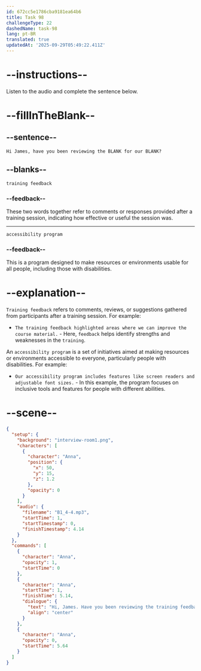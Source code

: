 ```yaml
---
id: 672cc5e1786cba9181ea64b6
title: Task 98
challengeType: 22
dashedName: task-98
lang: pt-BR
translated: true
updatedAt: '2025-09-29T05:49:22.411Z'
---
```


<!-- (Audio) Anna: Hi James, have you been reviewing the training feedback for our accessibility program? -->

# --instructions--

Listen to the audio and complete the sentence below.

# --fillInTheBlank--

## --sentence--

`Hi James, have you been reviewing the BLANK for our BLANK?`

## --blanks--

`training feedback`

### --feedback--

These two words together refer to comments or responses provided after a training session, indicating how effective or useful the session was.

---

`accessibility program`

### --feedback--

This is a program designed to make resources or environments usable for all people, including those with disabilities.

# --explanation--

`Training feedback` refers to comments, reviews, or suggestions gathered from participants after a training session. For example:

- `The training feedback highlighted areas where we can improve the course material.` - Here, `feedback` helps identify strengths and weaknesses in the `training`.

An `accessibility program` is a set of initiatives aimed at making resources or environments accessible to everyone, particularly people with disabilities. For example:

- `Our accessibility program includes features like screen readers and adjustable font sizes.` - In this example, the program focuses on inclusive tools and features for people with different abilities.

# --scene--

```json
{
  "setup": {
    "background": "interview-room1.png",
    "characters": [
      {
        "character": "Anna",
        "position": {
          "x": 50,
          "y": 15,
          "z": 1.2
        },
        "opacity": 0
      }
    ],
    "audio": {
      "filename": "B1_4-4.mp3",
      "startTime": 1,
      "startTimestamp": 0,
      "finishTimestamp": 4.14
    }
  },
  "commands": [
    {
      "character": "Anna",
      "opacity": 1,
      "startTime": 0
    },
    {
      "character": "Anna",
      "startTime": 1,
      "finishTime": 5.14,
      "dialogue": {
        "text": "Hi, James. Have you been reviewing the training feedback for our accessibility program?",
        "align": "center"
      }
    },
    {
      "character": "Anna",
      "opacity": 0,
      "startTime": 5.64
    }
  ]
}
```
